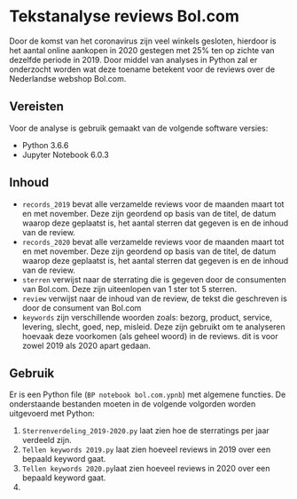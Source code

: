 # Tekstanalyse reviews Bol.com
Door de komst van het coronavirus zijn veel winkels gesloten, hierdoor is het aantal online aankopen in 2020 gestegen met 25% ten op zichte van dezelfde periode in 2019. Door middel van analyses in Python zal er onderzocht worden wat deze toename betekent voor de reviews over de Nederlandse webshop Bol.com. 
## Vereisten
Voor de analyse is gebruik gemaakt van de volgende software versies:
* Python 3.6.6
* Jupyter Notebook 6.0.3
## Inhoud
* `records_2019` bevat alle verzamelde reviews voor de maanden maart tot en met november. Deze zijn geordend op basis van de titel, de datum waarop deze geplaatst is, het aantal sterren dat gegeven is en de inhoud van de review. 
* `records_2020` bevat alle verzamelde reviews voor de maanden maart tot en met november. Deze zijn geordend op basis van de titel, de datum waarop deze geplaatst is, het aantal sterren dat gegeven is en de inhoud van de review.  
* `sterren` verwijst naar de sterrating die is gegeven door de consumenten van Bol.com. Deze zijn uiteenlopen van 1 ster tot 5 sterren. 
* `review` verwijst naar de inhoud van de review, de tekst die geschreven is door de consument van Bol.com
* `keywords` zijn verschillende woorden zoals: bezorg, product, service, levering, slecht, goed, nep, misleid. Deze zijn gebruikt om te analyseren hoevaak deze voorkomen (als geheel woord) in de reviews. dit is voor zowel 2019 als 2020 apart gedaan. 
## Gebruik
Er is een Python file (`BP notebook bol.com.ypnb`) met algemene functies. De onderstaande bestanden moeten in de volgende volgorden worden uitgevoerd met Python:
1. `Sterrenverdeling_2019-2020.py` laat zien hoe de sterratings per jaar verdeeld zijn. 
2. `Tellen keywords 2019.py` laat zien hoeveel reviews in 2019 over een bepaald keyword gaat. 
3. `Tellen keywords 2020.py`laat zien hoeveel reviews in 2020 over een bepaald keyword gaat. 
4.

